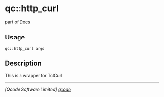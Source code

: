 qc::http_curl
=============

part of [Docs](../index.md)

Usage
-----
`qc::http_curl args`

Description
-----------
This is a wrapper for TclCurl

----------------------------------
*[Qcode Software Limited] [qcode]*

[qcode]: http://www.qcode.co.uk "Qcode Software"